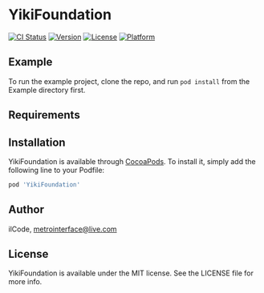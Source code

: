 # YikiFoundation

[![CI Status](https://img.shields.io/travis/ilCode/YikiFoundation.svg?style=flat)](https://travis-ci.org/ilCode/YikiFoundation)
[![Version](https://img.shields.io/cocoapods/v/YikiFoundation.svg?style=flat)](https://cocoapods.org/pods/YikiFoundation)
[![License](https://img.shields.io/cocoapods/l/YikiFoundation.svg?style=flat)](https://cocoapods.org/pods/YikiFoundation)
[![Platform](https://img.shields.io/cocoapods/p/YikiFoundation.svg?style=flat)](https://cocoapods.org/pods/YikiFoundation)

## Example

To run the example project, clone the repo, and run `pod install` from the Example directory first.

## Requirements

## Installation

YikiFoundation is available through [CocoaPods](https://cocoapods.org). To install
it, simply add the following line to your Podfile:

```ruby
pod 'YikiFoundation'
```

## Author

ilCode, metrointerface@live.com

## License

YikiFoundation is available under the MIT license. See the LICENSE file for more info.
